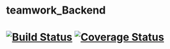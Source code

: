# teamwork_Backend
[![Build Status](https://travis-ci.org/otienodominic/teamwork_Backend.svg?branch=master)](https://travis-ci.org/otienodominic/teamwork_Backend)
[![Coverage Status](https://coveralls.io/repos/github/otienodominic/teamwork_Backend/badge.svg?branch=master)](https://coveralls.io/github/otienodominic/teamwork_Backend?branch=master)
=======
